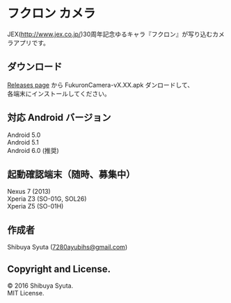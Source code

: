 # フクロン カメラ
JEX(<http://www.jex.co.jp/>)30周年記念ゆるキャラ『フクロン』が写り込むカメラアプリです。

## ダウンロード
[Releases page](../../releases) から FukuronCamera-vX.XX.apk ダンロードして、  
各端末にインストールしてください。

## 対応 Android バージョン
Android 5.0  
Android 5.1  
Android 6.0 (推奨)  

## 起動確認端末（随時、募集中）
Nexus 7 (2013)  
Xperia Z3 (SO-01G, SOL26)  
Xperia Z5 (SO-01H)  

## 作成者
Shibuya Syuta (7280ayubihs@gmail.com)

## Copyright and License.
© 2016 Shibuya Syuta.  
MIT License.

